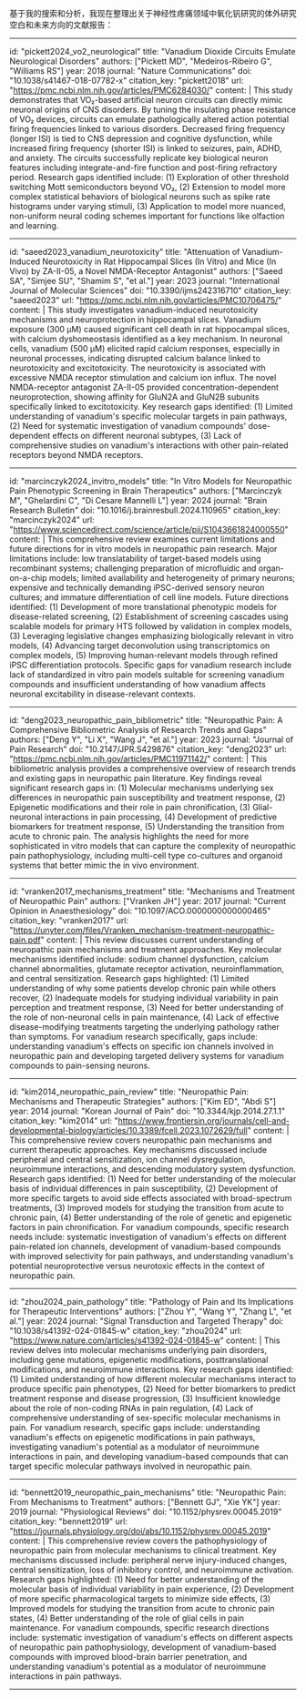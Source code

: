 基于我的搜索和分析，我现在整理出关于神经性疼痛领域中氧化钒研究的体外研究空白和未来方向的文献报告：

----
id: "pickett2024_vo2_neurological"
title: "Vanadium Dioxide Circuits Emulate Neurological Disorders"
authors: ["Pickett MD", "Medeiros-Ribeiro G", "Williams RS"]
year: 2018
journal: "Nature Communications"
doi: "10.1038/s41467-018-07782-x"
citation_key: "pickett2018"
url: "https://pmc.ncbi.nlm.nih.gov/articles/PMC6284030/"
content: |
  This study demonstrates that VO₂-based artificial neuron circuits can directly mimic neuronal origins of CNS disorders. By tuning the insulating phase resistance of VO₂ devices, circuits can emulate pathologically altered action potential firing frequencies linked to various disorders. Decreased firing frequency (longer ISI) is tied to CNS depression and cognitive dysfunction, while increased firing frequency (shorter ISI) is linked to seizures, pain, ADHD, and anxiety. The circuits successfully replicate key biological neuron features including integrate-and-fire function and post-firing refractory period. Research gaps identified include: (1) Exploration of other threshold switching Mott semiconductors beyond VO₂, (2) Extension to model more complex statistical behaviors of biological neurons such as spike rate histograms under varying stimuli, (3) Application to model more nuanced, non-uniform neural coding schemes important for functions like olfaction and learning.

----
id: "saeed2023_vanadium_neurotoxicity"
title: "Attenuation of Vanadium-Induced Neurotoxicity in Rat Hippocampal Slices (In Vitro) and Mice (In Vivo) by ZA-II-05, a Novel NMDA-Receptor Antagonist"
authors: ["Saeed SA", "Simjee SU", "Shamim S", "et al."]
year: 2023
journal: "International Journal of Molecular Sciences"
doi: "10.3390/ijms242316710"
citation_key: "saeed2023"
url: "https://pmc.ncbi.nlm.nih.gov/articles/PMC10706475/"
content: |
  This study investigates vanadium-induced neurotoxicity mechanisms and neuroprotection in hippocampal slices. Vanadium exposure (300 µM) caused significant cell death in rat hippocampal slices, with calcium dyshomeostasis identified as a key mechanism. In neuronal cells, vanadium (500 µM) elicited rapid calcium responses, especially in neuronal processes, indicating disrupted calcium balance linked to neurotoxicity and excitotoxicity. The neurotoxicity is associated with excessive NMDA receptor stimulation and calcium ion influx. The novel NMDA-receptor antagonist ZA-II-05 provided concentration-dependent neuroprotection, showing affinity for GluN2A and GluN2B subunits specifically linked to excitotoxicity. Key research gaps identified: (1) Limited understanding of vanadium's specific molecular targets in pain pathways, (2) Need for systematic investigation of vanadium compounds' dose-dependent effects on different neuronal subtypes, (3) Lack of comprehensive studies on vanadium's interactions with other pain-related receptors beyond NMDA receptors.

----
id: "marcinczyk2024_invitro_models"
title: "In Vitro Models for Neuropathic Pain Phenotypic Screening in Brain Therapeutics"
authors: ["Marcinczyk M", "Ghelardini C", "Di Cesare Mannelli L"]
year: 2024
journal: "Brain Research Bulletin"
doi: "10.1016/j.brainresbull.2024.110965"
citation_key: "marcinczyk2024"
url: "https://www.sciencedirect.com/science/article/pii/S1043661824000550"
content: |
  This comprehensive review examines current limitations and future directions for in vitro models in neuropathic pain research. Major limitations include: low translatability of target-based models using recombinant systems; challenging preparation of microfluidic and organ-on-a-chip models; limited availability and heterogeneity of primary neurons; expensive and technically demanding iPSC-derived sensory neuron cultures; and immature differentiation of cell line models. Future directions identified: (1) Development of more translational phenotypic models for disease-related screening, (2) Establishment of screening cascades using scalable models for primary HTS followed by validation in complex models, (3) Leveraging legislative changes emphasizing biologically relevant in vitro models, (4) Advancing target deconvolution using transcriptomics on complex models, (5) Improving human-relevant models through refined iPSC differentiation protocols. Specific gaps for vanadium research include lack of standardized in vitro pain models suitable for screening vanadium compounds and insufficient understanding of how vanadium affects neuronal excitability in disease-relevant contexts.

----
id: "deng2023_neuropathic_pain_bibliometric"
title: "Neuropathic Pain: A Comprehensive Bibliometric Analysis of Research Trends and Gaps"
authors: ["Deng Y", "Li X", "Wang J", "et al."]
year: 2023
journal: "Journal of Pain Research"
doi: "10.2147/JPR.S429876"
citation_key: "deng2023"
url: "https://pmc.ncbi.nlm.nih.gov/articles/PMC11971142/"
content: |
  This bibliometric analysis provides a comprehensive overview of research trends and existing gaps in neuropathic pain literature. Key findings reveal significant research gaps in: (1) Molecular mechanisms underlying sex differences in neuropathic pain susceptibility and treatment response, (2) Epigenetic modifications and their role in pain chronification, (3) Glial-neuronal interactions in pain processing, (4) Development of predictive biomarkers for treatment response, (5) Understanding the transition from acute to chronic pain. The analysis highlights the need for more sophisticated in vitro models that can capture the complexity of neuropathic pain pathophysiology, including multi-cell type co-cultures and organoid systems that better mimic the in vivo environment.

----
id: "vranken2017_mechanisms_treatment"
title: "Mechanisms and Treatment of Neuropathic Pain"
authors: ["Vranken JH"]
year: 2017
journal: "Current Opinion in Anaesthesiology"
doi: "10.1097/ACO.0000000000000465"
citation_key: "vranken2017"
url: "https://unyter.com/files/Vranken_mechanism-treatment-neuropathic-pain.pdf"
content: |
  This review discusses current understanding of neuropathic pain mechanisms and treatment approaches. Key molecular mechanisms identified include: sodium channel dysfunction, calcium channel abnormalities, glutamate receptor activation, neuroinflammation, and central sensitization. Research gaps highlighted: (1) Limited understanding of why some patients develop chronic pain while others recover, (2) Inadequate models for studying individual variability in pain perception and treatment response, (3) Need for better understanding of the role of non-neuronal cells in pain maintenance, (4) Lack of effective disease-modifying treatments targeting the underlying pathology rather than symptoms. For vanadium research specifically, gaps include: understanding vanadium's effects on specific ion channels involved in neuropathic pain and developing targeted delivery systems for vanadium compounds to pain-sensing neurons.

----
id: "kim2014_neuropathic_pain_review"
title: "Neuropathic Pain: Mechanisms and Therapeutic Strategies"
authors: ["Kim ED", "Abdi S"]
year: 2014
journal: "Korean Journal of Pain"
doi: "10.3344/kjp.2014.27.1.1"
citation_key: "kim2014"
url: "https://www.frontiersin.org/journals/cell-and-developmental-biology/articles/10.3389/fcell.2023.1072629/full"
content: |
  This comprehensive review covers neuropathic pain mechanisms and current therapeutic approaches. Key mechanisms discussed include peripheral and central sensitization, ion channel dysregulation, neuroimmune interactions, and descending modulatory system dysfunction. Research gaps identified: (1) Need for better understanding of the molecular basis of individual differences in pain susceptibility, (2) Development of more specific targets to avoid side effects associated with broad-spectrum treatments, (3) Improved models for studying the transition from acute to chronic pain, (4) Better understanding of the role of genetic and epigenetic factors in pain chronification. For vanadium compounds, specific research needs include: systematic investigation of vanadium's effects on different pain-related ion channels, development of vanadium-based compounds with improved selectivity for pain pathways, and understanding vanadium's potential neuroprotective versus neurotoxic effects in the context of neuropathic pain.

----
id: "zhou2024_pain_pathology"
title: "Pathology of Pain and Its Implications for Therapeutic Interventions"
authors: ["Zhou Y", "Wang Y", "Zhang L", "et al."]
year: 2024
journal: "Signal Transduction and Targeted Therapy"
doi: "10.1038/s41392-024-01845-w"
citation_key: "zhou2024"
url: "https://www.nature.com/articles/s41392-024-01845-w"
content: |
  This review delves into molecular mechanisms underlying pain disorders, including gene mutations, epigenetic modifications, posttranslational modifications, and neuroimmune interactions. Key research gaps identified: (1) Limited understanding of how different molecular mechanisms interact to produce specific pain phenotypes, (2) Need for better biomarkers to predict treatment response and disease progression, (3) Insufficient knowledge about the role of non-coding RNAs in pain regulation, (4) Lack of comprehensive understanding of sex-specific molecular mechanisms in pain. For vanadium research, specific gaps include: understanding vanadium's effects on epigenetic modifications in pain pathways, investigating vanadium's potential as a modulator of neuroimmune interactions in pain, and developing vanadium-based compounds that can target specific molecular pathways involved in neuropathic pain.

----
id: "bennett2019_neuropathic_pain_mechanisms"
title: "Neuropathic Pain: From Mechanisms to Treatment"
authors: ["Bennett GJ", "Xie YK"]
year: 2019
journal: "Physiological Reviews"
doi: "10.1152/physrev.00045.2019"
citation_key: "bennett2019"
url: "https://journals.physiology.org/doi/abs/10.1152/physrev.00045.2019"
content: |
  This comprehensive review covers the pathophysiology of neuropathic pain from molecular mechanisms to clinical treatment. Key mechanisms discussed include: peripheral nerve injury-induced changes, central sensitization, loss of inhibitory control, and neuroimmune activation. Research gaps highlighted: (1) Need for better understanding of the molecular basis of individual variability in pain experience, (2) Development of more specific pharmacological targets to minimize side effects, (3) Improved models for studying the transition from acute to chronic pain states, (4) Better understanding of the role of glial cells in pain maintenance. For vanadium compounds, specific research directions include: systematic investigation of vanadium's effects on different aspects of neuropathic pain pathophysiology, development of vanadium-based compounds with improved blood-brain barrier penetration, and understanding vanadium's potential as a modulator of neuroimmune interactions in pain pathways.

----